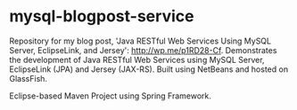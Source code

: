 mysql-blogpost-service
======================

  Repository for my blog post, 'Java RESTful Web Services Using MySQL Server, EclipseLink, and Jersey': http://wp.me/p1RD28-Cf. Demonstrates the development of Java RESTful Web Services using MySQL Server, EclipseLink (JPA) and Jersey (JAX-RS). Built using NetBeans and hosted on GlassFish.

  Eclipse-based Maven Project using Spring Framework.
